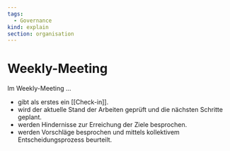 ```yaml
---
tags:
  - Governance
kind: explain
section: organisation
---
```


# Weekly-Meeting

Im Weekly-Meeting ...

- gibt als erstes ein [[Check-in]].
- wird der aktuelle Stand der Arbeiten geprüft und die nächsten Schritte geplant.
- werden Hindernisse zur Erreichung der Ziele besprochen.
- werden Vorschläge besprochen und mittels kollektivem Entscheidungsprozess beurteilt.
